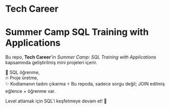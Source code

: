 # Tech Career
# Summer Camp SQL Training with Applications

Bu repo, **Tech Career**'in *Summer Camp: SQL Training with Applications* kapsamında geliştirilmiş mini projeleri içerir.  

🔎 SQL öğrenme,  
🔥 Proje üretme,  
✨ Kodlamanın tadını çıkarma
⚡ Bu repoda, sadece sorgu değil; JOIN edilmiş eğlence + öğrenme var.

Level atlamak için SQL’i keşfetmeye devam et! 🚀
